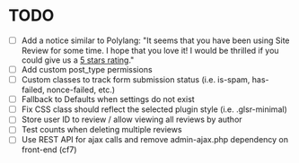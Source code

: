# TODO
- [ ] Add a notice similar to Polylang: "It seems that you have been using Site Review for some time. I hope that you love it! I would be thrilled if you could give us a [5 stars rating](...)."
- [ ] Add custom post_type permissions
- [ ] Custom classes to track form submission status (i.e. is-spam, has-failed, nonce-failed, etc.)
- [ ] Fallback to Defaults when settings do not exist
- [ ] Fix CSS class should reflect the selected plugin style (i.e. .glsr-minimal)
- [ ] Store user ID to review / allow viewing all reviews by author
- [ ] Test counts when deleting multiple reviews
- [ ] Use REST API for ajax calls and remove admin-ajax.php dependency on front-end (cf7)
